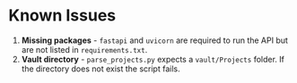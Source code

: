 # Known Issues

1. **Missing packages** - `fastapi` and `uvicorn` are required to run the API but are not listed in `requirements.txt`.
2. **Vault directory** - `parse_projects.py` expects a `vault/Projects` folder. If the directory does not exist the script fails.
